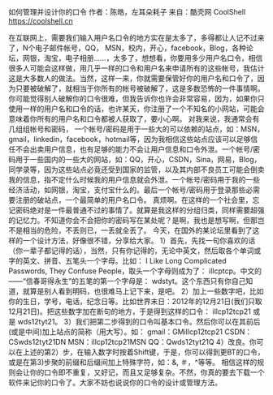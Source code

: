 如何管理并设计你的口令
作者：陈皓，左耳朵耗子
来自：酷壳网 CoolShell https://coolshell.cn

在互联网上，需要我们输入用户名口令的地方实在是太多了，多得都让人记不过来了，N个电子邮件帐号，QQ， MSN，校内，开心，facebook，Blog，各种论坛，网银，淘宝，电子相册……，太多了，想想看，你要用多少用户名口令，相信很多人可能会这样做，用几乎一样的口令和用户名来申请所有的这些帐号，我估计这是大多数人的做法。当然，这样一来，你就需要保管好你的用户名和口令了，因为只要被破解了，就相当于你所有的帐号被破解了，这是多数恐怖的一件事情啊。你可能觉得别人破解你的口令很难，但我告诉你也许会非常容易，因为，如果你只使用一样的用户名和口令的话，也许某天，你注册了一个不知名的小网站，可能会意味着你所有的用户名和口令都被人获取了，要小心啊。
对我来说，我通常会有几组组帐号和密码，
一个帐号/密码是用于一些大的可以依赖的站点，如：MSN，gmail，linkedin，facebook，hotmail等，因为我相信这些站点应该可以足够信任不会出卖用户信息，也有足够的能力不会让用户信息和口令外泄。一个帐号/密码用于一些国内的一些大的网站，如：QQ，开心，CSDN，Sina，网易，Blog，同学录等，因为这些站点必竟还受到国家的监管，以及其内部不良员工可能会倒卖我的信息，指不定什么时候我的用户信息就会外泄。一个帐号/密码用于我的一些经济活动，如网银，淘宝，支付宝什么的。最后一个帐号/密码用于登录那些必需要注册的破站点，一个最简单的用户名口令。
真烦啊。在这样的一个社会里，忘记密码绝对是一件最普通不过的事情了。就算是我这样的分组归类，同样需要超强的记忆力。不知道你会不会把你的密码写在某处呢？是啊，我也是想写啊，但那岂不是相当的危险，不丢则已，一丢就全丢了。
今天，在国外的某论坛里看到了这样的一个设计方法，好像很不错，分享给大家。
1）首先，先找一句你喜欢的话（你一辈子都记得的话），当然，只有你记得的，无论中英文，然后取各个单词或字的英文、拼音、五笔头一个字母。比如： I Like Long Complicated Passwords, They Confuse People，取头一个字母则成为了： illcptcp。中文的——“信春哥得永生”的五笔的第一个字母是： wdstyt。这个东西只有你自己知道，就算是别人看到明码，也很难马上记下来，是吧。
2）加上一些数字吧，比如你的生日，学号，电话，纪念日等。比如世界末日：2012年的12月21日(我们只取12月21日)。把这些数字加在断句的地方，于是得到这样的口令： illcp12tcp21 或是 wds12tyt21。
3）我们把第二步得到的口令叫基本口令。然后你可以在其前后(或是中间)加上站点的简称（用大写）。如：
gmail：GMillcp12tcp21 CSDN：CSwds12tyt21DN MSN：illcp12tcp21MSN QQ：Qwds12tyt21Q
4）改良。你可以在上述的第2）步，在输入数字时按着Shift键，于是，你可以得到更BT的口令，或是在第3)步聚的前缀和后缀间加上特殊字符，如：&, ＃，^等等。
相信这样的规则会让你的口令即不重复，又好记，而且又足够复杂。不然，你真的要去下载一个软件来记你的口令了。大家不妨也说说你的口令的设计或管理方法。